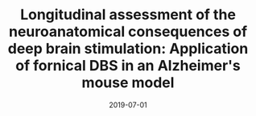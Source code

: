 ---
title: "Longitudinal assessment of the neuroanatomical consequences of deep brain stimulation: Application of fornical DBS in an Alzheimer&apos;s mouse model"
collection: publications
permalink: /publication/2019-07-01-Longitudinal-assessment-of-the-neuroanatomical-consequences-of-deep-brain-stimulation-Application-of-fornical-DBS-in-an-Alzheimers-mouse-model
date: 2019-07-01
venue: 'Brain research'
paperurl: 'http://dx.doi.org/10.1016/j.brainres.2019.03.030'
citation: 'Gallino, Daniel, <b>Devenyi, Gabriel A</b>, Germann, Jürgen, Guma, Elisa, Anastassiadis, Chloe, Chakravarty, M Mallar, &quot;Longitudinal assessment of the neuroanatomical consequences of deep brain stimulation: Application of fornical DBS in an Alzheimer&amp;apos;s mouse model.&quot; Brain research, 2019.'
---